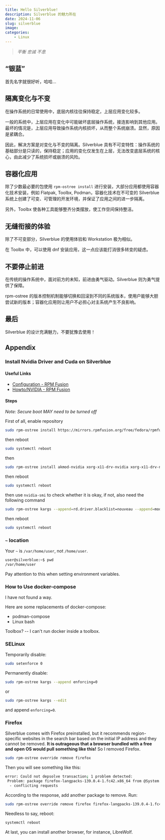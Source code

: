 ```yaml
---
title: Hello Silverblue!
description: Silverblue 的魅力所在
date: 2024-11-06
slug: silverblue
image: 
categories:
    - Linux
---
```


> *平衡 忠诚 不息*

## “银蓝”
首先名字就很好听，哈哈... 

## 隔离变化与不变
在操作系统的日常使用中，底层内核往往保持稳定，上层应用变化较多。  

一般的系统中，上层应用在变化中可能破坏底层操作系统，接连影响到其他应用。最坏的情况是，上层应用导致操作系统内核损坏，从而整个系统崩溃。显然，原因是紧耦合。  

因此，解决方案是对变化与不变的隔离。Silverblue 具有不可变特性：操作系统的基础部分是只读的，保持稳定；应用的变化仅发生在上层，无法改变底层系统的核心，由此减少了系统损坏或崩溃的风险。  

## 容器化应用
除了少数最必要的包使用 `rpm-ostree install` 进行安装，大部分应用都使用容器化技术安装，例如 Flatpak, Toolbx, Podman，容器化技术在不可变的 Silverblue 系统上创建了可变、可管理的开发环境，并保证了应用之间的进一步隔离。  

另外，Toolbx 使各种工具能够整齐分类摆放，使工作空间保持整洁。  

## 无缝衔接的体验
除了不可变部分，Silverblue 的使用体验和 Workstation 极为相似。  

在 Toolbx 中，可以使用 dnf 安装应用，这一点应该能打消很多转变的疑虑。  

## 不要停止前进
在传统的操作系统中，面对前方的未知，前进由勇气驱动。Silverblue 则为勇气提供了保障。  

rpm-ostree 的版本控制机制能够切换和回滚到不同的系统版本，使用户能够大胆尝试新的版本；容器化应用则让用户不必担心对主系统产生不良影响。        

## 最后
Silverblue 的设计充满魅力，不要犹豫去使用！  

## Appendix
### Install Nvidia Driver and Cuda on Silverblue
#### Useful Links
- [Configuration - RPM Fusion](https://rpmfusion.org/Configuration)  
- [Howto/NVIDIA - RPM Fusion](https://rpmfusion.org/Howto/NVIDIA#OSTree_.28Silverblue.2FKinoite.2Fetc.29)  
#### Steps
*Note: Secure boot MAY need to be turned off*  

First of all, enable repository
```bash
sudo rpm-ostree install https://mirrors.rpmfusion.org/free/fedora/rpmfusion-free-release-$(rpm -E %fedora).noarch.rpm https://mirrors.rpmfusion.org/nonfree/fedora/rpmfusion-nonfree-release-$(rpm -E %fedora).noarch.rpm
```
then reboot
```bash
sudo systemctl reboot
```
then
```bash
sudo rpm-ostree install akmod-nvidia xorg-x11-drv-nvidia xorg-x11-drv-nvidia-cuda
```
then reboot
```bash
sudo systemctl reboot
```
then use `nvidia-smi` to check whether it is okay, if not, also need the following command
```bash
sudo rpm-ostree kargs --append=rd.driver.blacklist=nouveau --append=modprobe.blacklist=nouveau --append=nvidia-drm.modeset=1
```
then reboot
```bash
sudo systemctl reboot
```

### `~` location
Your `~` is `/var/home/user`, not `/home/user`.  
```bash
user@silverblue:~$ pwd
/var/home/user
```

Pay attention to this when setting environment variables.  

### How to Use docker-compose
I have not found a way.  

Here are some replacements of docker-compose:  
- podman-compose
- Linux bash

Toolbox? -- I can't run docker inside a toolbox.  

### SELinux
Temporarily disable:  
```bash
sudo setenforce 0
```

Permanently disable:  
```bash
sudo rpm-ostree kargs --append enforcing=0
```
or  
```bash
sudo rpm-ostree kargs --edit
```
and append `enforcing=0`.  

### Firefox
Silverblue comes with Firefox preinstalled, but it recommends region-specific websites in the search bar based on the initial IP address and they cannot be removed. **It is outrageous that a browser bundled with a free and open OS would pull something like this!** So I removed Firefox.  

```bash
sudo rpm-ostree override remove firefox
```

Then you will see something like this:  
```bash
error: Could not depsolve transaction; 1 problem detected:
 Problem: package firefox-langpacks-139.0.4-1.fc42.x86_64 from @System requires firefox = 139.0.4-1.fc42, but none of the providers can be installed
  - conflicting requests
```

According to the response, add another package to remove. Run:  
```bash
sudo rpm-ostree override remove firefox firefox-langpacks-139.0.4-1.fc42.x86_64
```

Needless to say, reboot:  
```bash
systemctl reboot
```

At last, you can install another browser, for instance, LibreWolf.  

